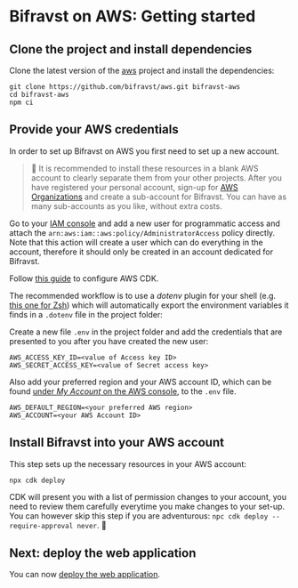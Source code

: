 # Bifravst on AWS: Getting started

## Clone the project and install dependencies

Clone the latest version of the [aws](https://github.com/bifravst/aws) project and install the dependencies:

	git clone https://github.com/bifravst/aws.git bifravst-aws
	cd bifravst-aws
	npm ci

## Provide your AWS credentials

In order to set up Bifravst on AWS you first need to set up a new account.

> 🚨 It is recommended to install these resources in a blank AWS account to clearly separate them from your other projects. After you have registered your personal account, sign-up for [AWS Organizations](https://aws.amazon.com/organizations/) and create a sub-account for Bifravst. You can have as many sub-accounts as you like, without extra costs.

Go to your [IAM console](https://console.aws.amazon.com/iam/home?region=us-east-1#/home) and add a new user for programmatic access and attach the `arn:aws:iam::aws:policy/AdministratorAccess` policy directly. 
Note that this action will create a user which can do everything in the account, therefore it should only be created in an account dedicated for Bifravst.

Follow [this guide](https://docs.aws.amazon.com/cdk/latest/guide/getting_started.html) to configure AWS CDK.

The recommended workflow is to use a *dotenv* plugin for your shell (e.g. [this one for Zsh](https://github.com/robbyrussell/oh-my-zsh/tree/master/plugins/dotenv)) which will automatically export the environment variables it finds in a `.dotenv` file in the project folder:

Create a new file `.env` in the project folder and add the credentials that are presented to you after you have created the new user:

```
AWS_ACCESS_KEY_ID=<value of Access key ID>
AWS_SECRET_ACCESS_KEY=<value of Secret access key>
```

Also add your preferred region and your AWS account ID, which can be found [under *My Account* on the AWS console](https://console.aws.amazon.com/billing/home?#/account), to the `.env` file.

```
AWS_DEFAULT_REGION=<your preferred AWS region>
AWS_ACCOUNT=<your AWS Account ID>
```

## Install Bifravst into your AWS account

This step sets up the necessary resources in your AWS account:

    npx cdk deploy

CDK will present you with a list of permission changes to your account, you need to review them carefully everytime you make changes to your set-up. You can however skip this step if you are adventurous: `npc cdk deploy --require-approval never`. 
🤞
## Next: deploy the web application

You can now [deploy the web application](../app/AWS.md).
